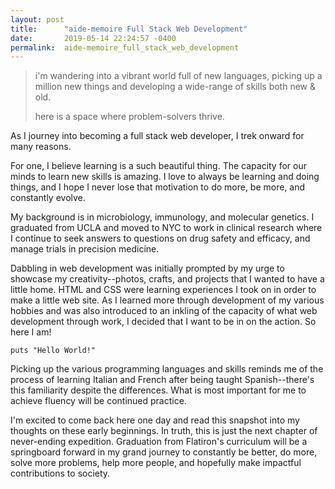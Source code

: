 ```yaml
---
layout: post
title:      "aide-memoire Full Stack Web Development"
date:       2019-05-14 22:24:57 -0400
permalink:  aide-memoire_full_stack_web_development
---
```


> i'm wandering into a vibrant world full of new languages,
> picking up a million new things and developing a wide-range of skills both new & old.
>
>  here is a space where problem-solvers thrive.

As I journey into becoming a full stack web developer, I trek onward for many reasons.

For one, I believe learning is a such beautiful thing. The capacity for our minds to learn new skills is amazing. I love to always be learning and doing things, and I hope I never lose that motivation to do more, be more, and constantly evolve.

My background is in microbiology, immunology, and molecular genetics. I graduated from UCLA and moved to NYC to work in clinical research where I continue to seek answers to questions on drug safety and efficacy, and manage trials in precision medicine.

Dabbling in web development was initially prompted by my urge to showcase my creativity--photos, crafts, and projects that I wanted to have a little home. HTML and CSS were learning experiences I took on in order to make a little web site. As I learned more through development of my various hobbies and was also introduced to an inkling of the capacity of what web development through work, I decided that I want to be in on the action. So here I am!

```
puts "Hello World!"
```

Picking up the various programming languages and skills reminds me of the process of learning Italian and French after being taught Spanish--there's this familiarity despite the differences. What is most important for me to achieve fluency will be continued practice.

I'm excited to come back here one day and read this snapshot into my thoughts on these early beginnings. In truth, this is just the next chapter of never-ending expedition. Graduation from Flatiron's curriculum will be a springboard forward in my grand journey to constantly be better, do more, solve more problems, help more people, and hopefully make impactful contributions to society.



